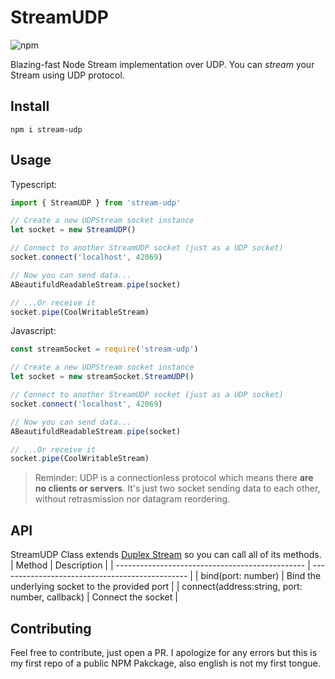 # StreamUDP

![npm](https://img.shields.io/npm/v/stream-udp?style=flat-square)

Blazing-fast Node Stream implementation over UDP. You can *stream* your Stream using UDP protocol.
## Install
`npm i stream-udp`
## Usage
Typescript:
```typescript
import { StreamUDP } from 'stream-udp'

// Create a new UDPStream socket instance
let socket = new StreamUDP()

// Connect to another StreamUDP socket (just as a UDP socket)
socket.connect('localhost', 42069)

// Now you can send data...
ABeautifuldReadableStream.pipe(socket)

// ...Or receive it
socket.pipe(CoolWritableStream)
```
Javascript:
```javascript
const streamSocket = require('stream-udp')

// Create a new UDPStream socket instance
let socket = new streamSocket.StreamUDP()

// Connect to another StreamUDP socket (just as a UDP socket)
socket.connect('localhost', 42069)

// Now you can send data...
ABeautifuldReadableStream.pipe(socket)

// ...Or receive it
socket.pipe(CoolWritableStream)
```
> Reminder: UDP is a connectionless protocol which means there **are no clients or servers**. It's just two socket sending data to each other, without retrasmission nor datagram reordering.

## API
StreamUDP Class extends [Duplex Stream](https://nodejs.org/api/stream.html "Node Documentation") so you can call all of its methods.
| Method                                          | Description                                     |
| ----------------------------------------------- | ----------------------------------------------- |
| bind(port: number)                              | Bind the underlying socket to the provided port |
| connect(address:string, port: number, callback) | Connect the socket                              |


## Contributing
Feel free to contribute, just open a PR. I apologize for any errors but this is my first repo of a public NPM Pakckage, also english is not my first tongue.